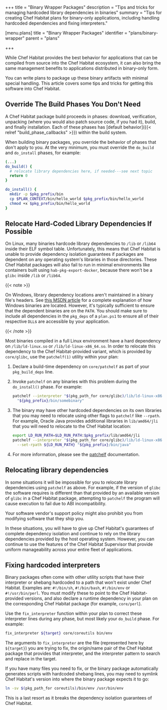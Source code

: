 +++
title = "Binary Wrapper Packages"
description = "Tips and tricks for managing hardcoded library dependencies in binaries"
summary = "Tips for creating Chef Habitat plans for binary-only applications, including handling hardcoded dependencies and fixing interpreters."


[menu.plans]
    title = "Binary Wrapper Packages"
    identifier = "plans/binary-wrapper"
    parent = "plans"

+++

While Chef Habitat provides the best behavior for applications that can be compiled from source into the Chef Habitat ecosystem, it can also bring the same management benefits to applications distributed in binary-only form.

You can write plans to package up these binary artifacts with minimal special handling. This article covers some tips and tricks for getting this software into Chef Habitat.

## Override The Build Phases You Don't Need

A Chef Habitat package build proceeds in phases: download, verification, unpacking (where you would also patch source code, if you had it), build, and finally installation. Each of these phases has [default behavior]({{< relref "build_phase_callbacks" >}}) within the build system.

When building binary packages, you override the behavior of phases that don't apply to you. At the very minimum, you must override the `do_build` and `do_install` phases, for example:

```bash plan.sh
(...)
do_build() {
  # relocate library dependencies here, if needed---see next topic
  return 0
}

do_install() {
  mkdir -p $pkg_prefix/bin
  cp $PLAN_CONTEXT/bin/hello_world $pkg_prefix/bin/hello_world
  chmod +x $pkg_prefix/bin/hello_world
}
```

## Relocate Hard-Coded Library Dependencies If Possible

On Linux, many binaries hardcode library dependencies to `/lib` or `/lib64` inside their ELF symbol table. Unfortunately, this means that Chef Habitat is unable to provide dependency isolation guarantees if packages are dependent on any operating system's libraries in those directories. These Chef Habitat packages will also fail to run in minimal environments like containers built using `hab-pkg-export-docker`, because there won't be a `glibc` inside `/lib` or `/lib64`.

{{< note >}}

On Windows, library dependency locations aren't maintained in a binary file's headers. See [this MSDN article](https://msdn.microsoft.com/library/windows/desktop/ms682586(v=vs.85).aspx) for a complete explanation of how Windows binaries are located. However, it's typically sufficient to ensure that the dependent binaries are on the `PATH`. You should make sure to include all dependencies in the `pkg_deps` of a `plan.ps1` to ensure all of their respective `DLL`s are accessible by your application.

{{< /note >}}

Most binaries compiled in a full Linux environment have a hard dependency on `/lib/ld-linux.so` or `/lib/ld-linux-x86_64.so`. In order to relocate this dependency to the Chef Habitat-provided variant, which is provided by `core/glibc`, use the `patchelf(1)` utility within your plan:

1. Declare a build-time dependency on `core/patchelf` as part of your `pkg_build_deps` line.
1. Invoke `patchelf` on any binaries with this problem during the `do_install()` phase. For example:

    ```bash
    patchelf --interpreter "$(pkg_path_for core/glibc)/lib/ld-linux-x86-64.so.2" \
      "${pkg_prefix}/bin/somebinary"
    ```

1. The binary may have other hardcoded dependencies on its own libraries that you may need to relocate using other flags to `patchelf` like `--rpath`. For example, Oracle Java provides additional libraries in `lib/amd64/jli` that you will need to relocate to the Chef Habitat location:

    ```bash
    export LD_RUN_PATH=$LD_RUN_PATH:$pkg_prefix/lib/amd64/jli
    patchelf --interpreter "$(pkg_path_for core/glibc)/lib/ld-linux-x86-64.so.2" \
      --set-rpath ${LD_RUN_PATH} "${pkg_prefix}/bin/java"
    ```

1. For more information, please see the [patchelf](https://nixos.org/patchelf.html) documentation.

## Relocating library dependencies

In some situations it will be impossible for you to relocate library dependencies using `patchelf` as above. For example, if the version of `glibc` the software requires is different than that provided by an available version of `glibc` in a Chef Habitat package, attempting to `patchelf` the program will cause execution to fail due to ABI incompatibility.

Your software vendor's support policy might also prohibit you from modifying software that they ship you.

In these situations, you will have to give up Chef Habitat's guarantees of complete dependency isolation and continue to rely on the library dependencies provided by the host operating system. However, you can continue to use the features of the Chef Habitat Supervisor that provide uniform manageability across your entire fleet of applications.

## Fixing hardcoded interpreters

Binary packages often come with other utility scripts that have their interpreter or shebang hardcoded to a path that won't exist under Chef Habitat. Examples are: `#!/bin/sh`, `#!/bin/bash`, `#!/bin/env` or `#!/usr/bin/perl`. You must modify these to point to the Chef Habitat-provided versions, and also declare a runtime dependency in your plan on the corresponding Chef Habitat package (for example, `core/perl`).

Use the `fix_interpreter` function within your plan to correct these interpreter lines during any phase, but most likely your `do_build` phase. For example:

```bash
fix_interpreter ${target} core/coreutils bin/env
```

The arguments to `fix_interpreter` are the file (represented here by `${target}`) you are trying to fix, the origin/name pair of the Chef Habitat package that provides that interpreter, and the interpreter pattern to search and replace in the target.

If you have many files you need to fix, or the binary package automatically generates scripts with hardcoded shebang lines, you may need to symlink Chef Habitat's version into where the binary package expects it to go:

```bash
ln -sv $(pkg_path_for coreutils)/bin/env /usr/bin/env
```

This is a last resort as it breaks the dependency isolation guarantees of Chef Habitat.
